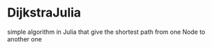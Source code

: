 # DijkstraJulia
simple algorithm in Julia that give the shortest path from one Node to another one

